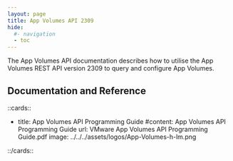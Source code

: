 ```yaml
---
layout: page
title: App Volumes API 2309
hide:
  #- navigation
  - toc
---
```


The App Volumes API documentation describes how to utilise the App Volumes REST API version 2309 to query and configure App Volumes.

## Documentation and Reference

::cards::

- title: App Volumes API Programming Guide
  #content: App Volumes API Programming Guide
  url: VMware App Volumes API Programming Guide.pdf
  image: ../../../assets/logos/App-Volumes-h-lm.png

::/cards::

<swagger-ui src="swagger.json"/>

